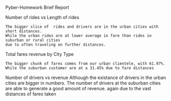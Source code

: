 Pyber-Homework 
Brief Report


Number of rides vs Length of rides

    The bigger slice of  rides and drivers are in the urban cities with short distances. 
    While the urban rides are at lower average in fare than rides in suburban or rural cities
    due to often traveling on further distances.

Total fares revenue by City Type

    The bigger chunk of fares comes from our urban clientele, with 61.97%. 
    While the suburban customer are at a 31.45% due to fare distances

Number of drivers vs revenue
    Although the existance of drivers in the urban cities are bigger in numbers.
    The number of drivers at the suburban cities are able to generate a good amount of revenue.
    again due to the vast distances of fares taken
